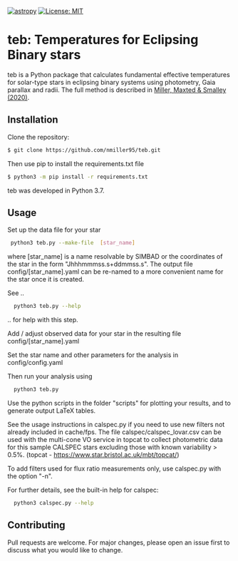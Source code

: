 [![astropy](http://img.shields.io/badge/powered%20by-AstroPy-orange.svg?style=flat)](http://www.astropy.org/) 
[![License: MIT](https://img.shields.io/badge/License-MIT-yellow.svg)](https://opensource.org/licenses/MIT)

# teb: Temperatures for Eclipsing Binary stars

teb is a Python package that calculates fundamental effective temperatures for solar-type stars in eclipsing binary systems using photometry, Gaia parallax and radii. The full method is described in [Miller, Maxted & Smalley (2020)](https://ui.adsabs.harvard.edu/abs/2020MNRAS.497.2899M/abstract).

## Installation

Clone the repository:

```bash
$ git clone https://github.com/nmiller95/teb.git
```
Then use pip to install the requirements.txt file
```bash
$ python3 -m pip install -r requirements.txt
```

teb was developed in Python 3.7. 

## Usage

Set up the data file for your star

```bash
 python3 teb.py --make-file  [star_name]
```
where [star_name] is a name resolvable by SIMBAD or the coordinates of the
star in the form "Jhhhmmmss.s+ddmmss.s". The output file
config/[star_name].yaml can be re-named to a more convenient name for the star
once it is created.

See ..
```bash
  python3 teb.py --help
```
 .. for help with this step.

Add / adjust observed data for your star in the resulting file
config/[star_name].yaml

Set the star name and other parameters for the analysis in config/config.yaml

Then run your analysis using
```bash
  python3 teb.py 
```

Use the python scripts in the folder "scripts" for plotting your results, and
to generate output LaTeX tables.

See the usage instructions in calspec.py if you need to use new filters not
already included in cache/fps. The file calspec/calspec_lovar.csv can be used
with the multi-cone VO service in topcat to collect photometric data for
this sample CALSPEC stars excluding those with known variability > 0.5%. 
(topcat - https://www.star.bristol.ac.uk/mbt/topcat/)
 
To add filters used for flux ratio measurements only, use calspec.py with
the option "-n". 

For further details, see the built-in help for calspec:

```bash
  python3 calspec.py --help
```

## Contributing
Pull requests are welcome. For major changes, please open an issue first to discuss what you would like to change.
